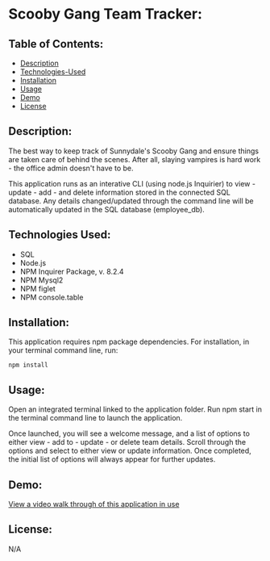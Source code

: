 # Scooby Gang Team Tracker:

## Table of Contents:

- [Description](#description)
- [Technologies-Used](#technologies-used)
- [Installation](#installation)
- [Usage](#usage)
- [Demo](#demo)
- [License](#license)

## Description:

The best way to keep track of Sunnydale's Scooby Gang and ensure things are taken care of behind the scenes. After all, slaying vampires is hard work - the office admin doesn't have to be. 

This application runs as an interative CLI  (using node.js Inquirier) to view - update - add - and delete information stored in the connected SQL database. Any details changed/updated through the command line will be automatically updated in the SQL database (employee_db). 

## Technologies Used:

- SQL 
- Node.js
- NPM Inquirer Package, v. 8.2.4
- NPM Mysql2
- NPM figlet
- NPM console.table

## Installation:

This application requires npm package dependencies.
For installation, in your terminal command line, run:

```
npm install
```

## Usage:

Open an integrated terminal linked to the application folder. Run npm start in the terminal command line to launch the application.

Once launched, you will see a welcome message, and a list of options to either view - add to - update - or delete team details. Scroll through the options and select to either view or update information. Once completed, the initial list of options will always appear for further updates.

## Demo:

[View a video walk through of this application in use](https://drive.google.com/file/d/1-41CMSZHgEWPt5MIk2dgLE2aw7k00HNU/view)

## License:

N/A